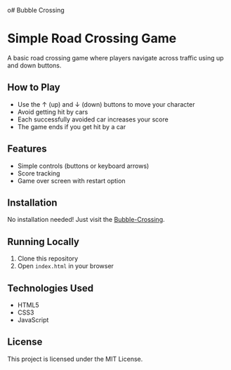 o# Bubble Crossing
# Simple Road Crossing Game

A basic road crossing game where players navigate across traffic using up and down buttons.

## How to Play

- Use the ↑ (up) and ↓ (down) buttons to move your character
- Avoid getting hit by cars
- Each successfully avoided car increases your score
- The game ends if you get hit by a car

## Features

- Simple controls (buttons or keyboard arrows)
- Score tracking
- Game over screen with restart option

## Installation

No installation needed! Just visit the [Bubble-Crossing](https://r4tur1.github.io/Bubble-Crossing).

## Running Locally

1. Clone this repository
2. Open `index.html` in your browser

## Technologies Used

- HTML5
- CSS3
- JavaScript

## License

This project is licensed under the MIT License.





